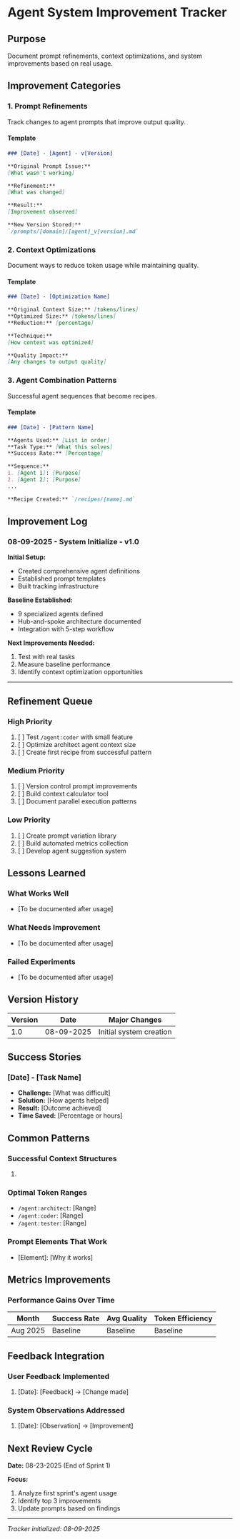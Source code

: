 # Agent System Improvement Tracker

## Purpose
Document prompt refinements, context optimizations, and system improvements based on real usage.

## Improvement Categories

### 1. Prompt Refinements
Track changes to agent prompts that improve output quality.

#### Template
```markdown
### [Date] - [Agent] - v[Version]

**Original Prompt Issue:**
[What wasn't working]

**Refinement:**
[What was changed]

**Result:**
[Improvement observed]

**New Version Stored:**
`/prompts/[domain]/[agent]_v[version].md`
```

### 2. Context Optimizations
Document ways to reduce token usage while maintaining quality.

#### Template
```markdown
### [Date] - [Optimization Name]

**Original Context Size:** [tokens/lines]
**Optimized Size:** [tokens/lines]
**Reduction:** [percentage]

**Technique:**
[How context was optimized]

**Quality Impact:**
[Any changes to output quality]
```

### 3. Agent Combination Patterns
Successful agent sequences that become recipes.

#### Template
```markdown
### [Date] - [Pattern Name]

**Agents Used:** [List in order]
**Task Type:** [What this solves]
**Success Rate:** [Percentage]

**Sequence:**
1. [Agent 1]: [Purpose]
2. [Agent 2]: [Purpose]
...

**Recipe Created:** `/recipes/[name].md`
```

## Improvement Log

### 08-09-2025 - System Initialize - v1.0

**Initial Setup:**
- Created comprehensive agent definitions
- Established prompt templates
- Built tracking infrastructure

**Baseline Established:**
- 9 specialized agents defined
- Hub-and-spoke architecture documented
- Integration with 5-step workflow

**Next Improvements Needed:**
1. Test with real tasks
2. Measure baseline performance
3. Identify context optimization opportunities

---

## Refinement Queue

### High Priority
1. [ ] Test `/agent:coder` with small feature
2. [ ] Optimize architect agent context size
3. [ ] Create first recipe from successful pattern

### Medium Priority
1. [ ] Version control prompt improvements
2. [ ] Build context calculator tool
3. [ ] Document parallel execution patterns

### Low Priority
1. [ ] Create prompt variation library
2. [ ] Build automated metrics collection
3. [ ] Develop agent suggestion system

## Lessons Learned

### What Works Well
- [To be documented after usage]

### What Needs Improvement
- [To be documented after usage]

### Failed Experiments
- [To be documented after usage]

## Version History

| Version | Date | Major Changes |
|---------|------|---------------|
| 1.0 | 08-09-2025 | Initial system creation |

## Success Stories

### [Date] - [Task Name]
- **Challenge:** [What was difficult]
- **Solution:** [How agents helped]
- **Result:** [Outcome achieved]
- **Time Saved:** [Percentage or hours]

## Common Patterns

### Successful Context Structures
1. [Pattern]: [Description]

### Optimal Token Ranges
- `/agent:architect`: [Range]
- `/agent:coder`: [Range]
- `/agent:tester`: [Range]

### Prompt Elements That Work
- [Element]: [Why it works]

## Metrics Improvements

### Performance Gains Over Time
| Month | Success Rate | Avg Quality | Token Efficiency |
|-------|--------------|-------------|------------------|
| Aug 2025 | Baseline | Baseline | Baseline |

## Feedback Integration

### User Feedback Implemented
1. [Date]: [Feedback] → [Change made]

### System Observations Addressed
1. [Date]: [Observation] → [Improvement]

## Next Review Cycle

**Date:** 08-23-2025 (End of Sprint 1)

**Focus:**
1. Analyze first sprint's agent usage
2. Identify top 3 improvements
3. Update prompts based on findings

---

*Tracker initialized: 08-09-2025*